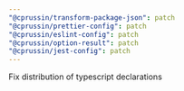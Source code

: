```yaml
---
"@cprussin/transform-package-json": patch
"@cprussin/prettier-config": patch
"@cprussin/eslint-config": patch
"@cprussin/option-result": patch
"@cprussin/jest-config": patch
---
```


Fix distribution of typescript declarations
